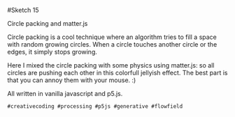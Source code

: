 #Sketch 15

Circle packing and matter.js

Circle packing is a cool technique where an algorithm tries to fill a space with random growing circles.
When a circle touches another circle or the edges, it simply stops growing.

Here I mixed the circle packing with some physics using matter.js: so all circles are pushing each other in this colorfull jellyish effect.
The best part is that you can annoy them with your mouse. :)

All written in vanilla javascript and p5.js.

`#creativecoding #processing #p5js #generative #flowfield`
